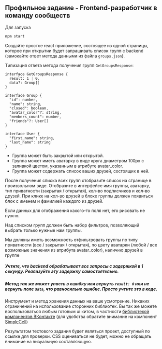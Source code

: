 ## Профильное задание - Frontend-разработчик в команду сообществ

Для запуска
```bash
npm start
```
Создайте простое react приложение, состоящее из одной страницы, которое при открытии будет запрашивать список групп с backend (замокайте ответ метода данными из файла `groups.json`).

Типизация ответа метода получения групп `GetGroupsResponse`:
```tsx
interface GetGroupsResponse {
  result: 1 | 0,
  data?: Group[]
}

interface Group {
  "id": number,
  "name": string,
  "closed": boolean,
  "avatar_color"?: string,
  "members_count": number,
  "friends"?: User[]
}

interface User {
  "first_name": string,
  "last_name": string
}
```

- Группа может быть закрытой или открытой.
- Группа может иметь аватарку в виде круга диаметром 100px с заливкой цветом, указанным в атрибуте avatar_color.
- Группа может содержать список ваших друзей, состоящих в ней.

После получения списка всех групп отобразите список на странице в произвольном виде. Отобразите в интерфейсе имя группы, аватарку, тип приватности (закрытая / открытая), кол-во подписчиков и кол-во друзей. При клике на кол-во друзей в блоке группы должен появиться блок с именем и фамилией каждого из друзей.

Если данных для отображения какого-то поля нет, его рисовать не нужно.

Над списком групп должен быть набор фильтров, позволяющий выбрать только нужные нам группы.

Мы должны иметь возможность отфильтровать группы по типу приватности (все / закрытая / открытая), по цвету аватарки (любой / все возможные значения из атрибута avatar_color), наличию друзей в группе

##### Учтите, что backend обрабатывает все запросы с задержкой в 1 секунду. Реализуйте эту задержку самостоятельно. 
##### Метод так же может упасть в ошибку или вернуть `result: 0` или не вернуть поле `data`, что равносильно ошибке. Просто учтите это в коде.

Инструмент и метод хранения данных на ваше усмотрение. Никаких ограничений на использование сторонних библиотек.
Вы так же можете воспользоваться любым готовым ui китом, в частности [библиотекой компонентов ВКонтакте](https://www.npmjs.com/package/@vkontakte/vkui) (для удобства обратите внимание на компонент [SimpleCell](https://vkcom.github.io/VKUI/6.0.1/#/SimpleCell))

Результатом тестового задания будет являться проект, доступный по ссылке для проверки.
CSS оцениваться не будет, можно не обращать внимание на визуальную составляющую.

